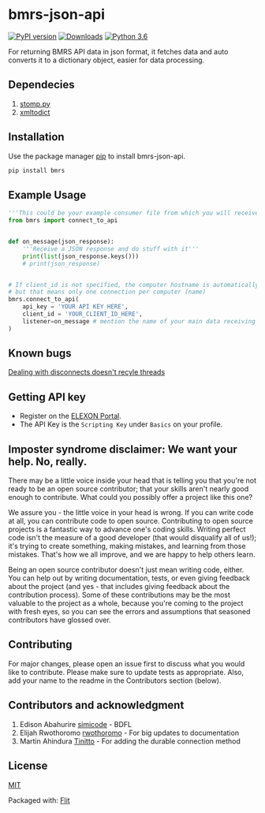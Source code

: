 # bmrs-json-api

[![PyPI version](https://badge.fury.io/py/bmrs.svg)](https://badge.fury.io/py/bmrs)
[![Downloads](https://pepy.tech/badge/bmrs)](https://pepy.tech/project/bmrs)
[![Python 3.6](https://img.shields.io/badge/python-3.6+-blue.svg)](https://www.python.org/downloads/release/python-360/)


For returning BMRS API data in json format, it fetches data and auto converts it to a dictionary object, easier for data processing.

## Dependecies

1. [stomp.py](https://github.com/jasonrbriggs/stomp.py)
2. [xmltodict](https://pypi.org/project/xmltodict/)

## Installation

Use the package manager [pip](https://pip.pypa.io/en/stable/) to install bmrs-json-api.

```bash
pip install bmrs
```

## Example Usage

```python
'''This could be your example consumer file from which you will receive and process the API responses'''
from bmrs import connect_to_api


def on_message(json_response):
    '''Receive a JSON response and do stuff with it'''
    print(list(json_response.keys()))
    # print(json_response)


# If client_id is not specified, the computer hostname is automatically picked
# but that means only one connection per computer (name)
bmrs.connect_to_api(
    api_key = 'YOUR API KEY HERE',
    client_id = 'YOUR_CLIENT_ID_HERE',
    listener=on_message # mention the name of your main data receiving function as a parameter
)     
```

## Known bugs
[Dealing with disconnects doesn't recyle threads](https://github.com/jasonrbriggs/stomp.py/issues/151)


## Getting API key

- Register on the [ELEXON Portal](https://www.elexonportal.co.uk/).
- The API Key is the `Scripting Key` under `Basics` on your profile.

## Imposter syndrome disclaimer: We want your help. No, really.

There may be a little voice inside your head that is telling you that you're not ready to be an open source contributor; that your skills aren't nearly good enough to contribute. What could you possibly offer a project like this one?

We assure you - the little voice in your head is wrong. If you can write code at all, you can contribute code to open source. Contributing to open source projects is a fantastic way to advance one's coding skills. Writing perfect code isn't the measure of a good developer (that would disqualify all of us!); it's trying to create something, making mistakes, and learning from those mistakes. That's how we all improve, and we are happy to help others learn.

Being an open source contributor doesn't just mean writing code, either. You can help out by writing documentation, tests, or even giving feedback about the project (and yes - that includes giving feedback about the contribution process). Some of these contributions may be the most valuable to the project as a whole, because you're coming to the project with fresh eyes, so you can see the errors and assumptions that seasoned contributors have glossed over.

## Contributing

For major changes, please open an issue first to discuss what you would like to contribute.
Please make sure to update tests as appropriate.
Also, add your name to the readme in the Contributors section (below).

## Contributors and acknowledgment

1. Edison Abahurire [simicode](https://github.com/SimiCode) - BDFL
2. Elijah Rwothoromo [rwothoromo](https://github.com/Rwothoromo) - For big updates to documentation
3. Martin Ahindura [Tinitto](https://github.com/Tinitto) - For adding the durable connection method

## License

[MIT](https://choosealicense.com/licenses/mit/)

Packaged with: [Flit](https://buildmedia.readthedocs.org/media/pdf/flit/latest/flit.pdf)
